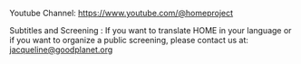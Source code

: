 Youtube Channel: https://www.youtube.com/@homeproject

Subtitles and Screening : If you want to translate HOME in your language or if you want to organize a public screening, please contact us at: jacqueline@goodplanet.org